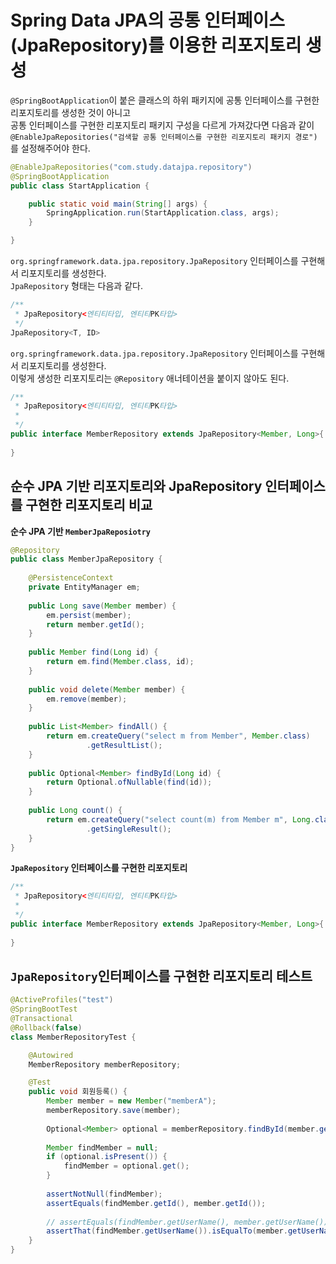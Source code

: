 #  Spring Data JPA의 공통 인터페이스(JpaRepository)를 이용한 리포지토리 생성

`@SpringBootApplication`이 붙은 클래스의 하위 패키지에 공통 인터페이스를 구현한 리포지토리를 생성한 것이 아니고  
공통 인터페이스를 구현한 리포지토리 패키지 구성을 다르게 가져갔다면 다음과 같이 `@EnableJpaRepositories("검색할 공통 인터페이스를 구현한 리포지토리 패키지 경로")`를 설정해주어야 한다.

```java
@EnableJpaRepositories("com.study.datajpa.repository")
@SpringBootApplication
public class StartApplication {

	public static void main(String[] args) {
		SpringApplication.run(StartApplication.class, args);
	}

}
```

`org.springframework.data.jpa.repository.JpaRepository` 인터페이스를 구현해서 리포지토리를 생성한다.  
`JpaRepository` 형태는 다음과 같다.

```java
/**
 * JpaRepository<엔티티타입, 엔티티PK타입>
 */
JpaRepository<T, ID>
```

`org.springframework.data.jpa.repository.JpaRepository` 인터페이스를 구현해서 리포지토리를 생성한다.  
이렇게 생성한 리포지토리는 `@Repository` 애너테이션을 붙이지 않아도 된다.

```java
/**
 * JpaRepository<엔티티타입, 엔티티PK타입>
 *
 */
public interface MemberRepository extends JpaRepository<Member, Long>{
    
}
```

## 순수 JPA 기반 리포지토리와 JpaRepository 인터페이스를 구현한 리포지토리 비교

**순수 JPA 기반 `MemberJpaReposiotry`**
```java
@Repository
public class MemberJpaRepository {
    
    @PersistenceContext
    private EntityManager em;
    
    public Long save(Member member) {
        em.persist(member);
        return member.getId(); 
    }
    
    public Member find(Long id) {
        return em.find(Member.class, id);
    }
    
    public void delete(Member member) {
        em.remove(member);
    }
    
    public List<Member> findAll() {
        return em.createQuery("select m from Member", Member.class)
                 .getResultList();
    }
    
    public Optional<Member> findById(Long id) {
        return Optional.ofNullable(find(id));
    }
    
    public Long count() {
        return em.createQuery("select count(m) from Member m", Long.class)
                 .getSingleResult();
    }
}
```

**`JpaRepository` 인터페이스를 구현한 리포지토리**
```java
/**
 * JpaRepository<엔티티타입, 엔티티PK타입>
 *
 */
public interface MemberRepository extends JpaRepository<Member, Long>{
    
}
```

## `JpaRepository`인터페이스를 구현한 리포지토리 테스트

```java
@ActiveProfiles("test")
@SpringBootTest
@Transactional
@Rollback(false)
class MemberRepositoryTest {

    @Autowired
    MemberRepository memberRepository;

    @Test
    public void 회원등록() {
        Member member = new Member("memberA");
        memberRepository.save(member);
        
        Optional<Member> optional = memberRepository.findById(member.getId());
        
        Member findMember = null;
        if (optional.isPresent()) {
            findMember = optional.get();
        }
        
        assertNotNull(findMember);
        assertEquals(findMember.getId(), member.getId());
        
        // assertEquals(findMember.getUserName(), member.getUserName()); // 아래와 동일
        assertThat(findMember.getUserName()).isEqualTo(member.getUserName());
    }
}
```